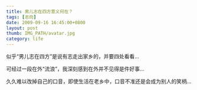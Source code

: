 ```yaml
---
title: 男儿志在四方意义何在？
tags: [志向]
date: 2009-09-16 16:45:00+0800
layout: post
thumb: IMG_PATH/avatar.jpg
category: life
---
```


似乎“男儿志在四方”是说有志走出家乡的，并要四处看看…

可经过一段在外“流浪”，我深刻感到在外并不见得是件好事…

久久难以改掉自己的口音，即使生活在老乡中，口音不准还是会成为别人的笑柄…